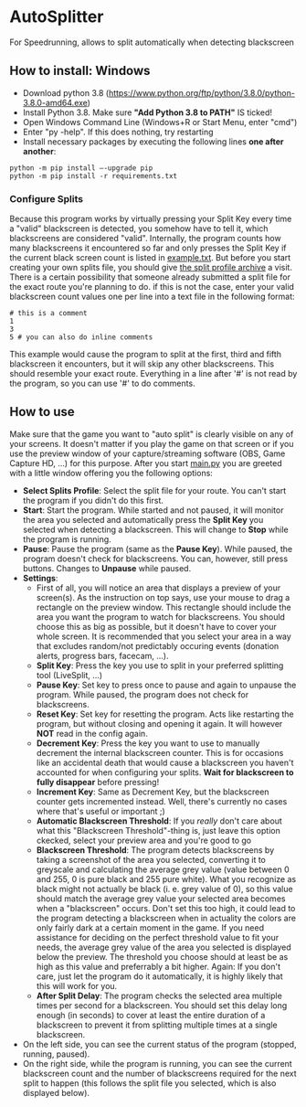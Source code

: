 # AutoSplitter
For Speedrunning, allows to split automatically when detecting blackscreen

## How to install: Windows

- Download python 3.8 (https://www.python.org/ftp/python/3.8.0/python-3.8.0-amd64.exe)
- Install Python 3.8. Make sure **"Add Python 3.8 to PATH"** IS ticked!
- Open Windows Command Line (Windows+R or Start Menu, enter "cmd")
- Enter "py -help". If this does nothing, try restarting
- Install necessary packages by executing the following lines **one after another**:
```
python -m pip install –-upgrade pip
python -m pip install -r requirements.txt
```

### Configure Splits
Because this program works by virtually pressing your Split Key every time a "valid" blackscreen is detected, you somehow have to tell it, which blackscreens are considered "valid".
Internally, the program counts how many blackscreens it encountered so far and only presses the Split Key if the current black screen count is listed in [example.txt](splits_profiles/example.txt).
But before you start creating your own splits file, you should give [the split profile archive](https://github.com/chelast55/AutoSplitter/tree/develop/splits_profiles) a visit. There is a certain possibility that someone already submitted a split file for the exact route you're planning to do.
if this is not the case, enter your valid blackscreen count values one per line into a text file in the following format:
```
# this is a comment
1
3
5 # you can also do inline comments
```
This example would cause the program to split at the first, third and fifth blackscreen it encounters, but it will skip any other blackscreens. This should resemble your exact route. Everything in a line after '#' is not read by the program, so you can use '#' to do comments.

## How to use

Make sure that the game you want to "auto split" is clearly visible on any of your screens. It doesn't matter if you play the game on that screen or if you use the preview window of your capture/streaming software (OBS, Game Capture HD, ...) for this purpose. After you start [main.py](main.py) you are greeted with a little window offering you the following options:
- **Select Splits Profile**: Select the split file for your route. You can't start the program if you didn't do this first.
- **Start**: Start the program. While started and not paused, it will monitor the area you selected and automatically press the **Split Key** you selected when detecting a blackscreen. This will change to **Stop** while the program is running.
- **Pause**: Pause the program (same as the **Pause Key**). While paused, the program doesn't check for blackscreens. You can, however, still press buttons. Changes to **Unpause** while paused.
- **Settings**:
  - First of all, you will notice an area that displays a preview of your screen(s). As the instruction on top says, use your mouse to drag a rectangle on the preview window. This rectangle should include the area you want the program to watch for blackscreens. You should choose this as big as possible, but it doesn't have to cover your whole screen. It is recommended that you select your area in a way that excludes random/not predictably occuring events (donation alerts, progress bars, facecam, ...).
  - **Split Key**: Press the key you use to split in your preferred splitting tool (LiveSplit, ...)
  - **Pause Key**: Set key to press once to pause and again to unpause the program. While paused, the program does not check for blackscreens.
  - **Reset Key**: Set key for resetting the program. Acts like restarting the program, but without closing and opening it again. It will however **NOT** read in the config again.
  - **Decrement Key**: Press the key you want to use to manually decrement the internal blackscreen counter. This is for occasions like an accidental death that would cause a blackscreen you haven't accounted for when configuring your splits. **Wait for blackscreen to fully disappear** before pressing!
  - **Increment Key**: Same as Decrement Key, but the blackscreen counter gets incremented instead. Well, there's currently no cases where that's useful or important ;)
  - **Automatic Blackscreen Threshold**: If you *really* don't care about what this "Blackscreen Threshold"-thing is, just leave this option ckecked, select your preview area and you're good to go
  - **Blackscreen Threshold**: The program detects blackscreens by taking a screenshot of the area you selected, converting it to greyscale and calculating the average grey value (value between 0 and 255, 0 is pure black and 255 pure white). What you recognize as black might not actually be black (i. e. grey value of 0), so this value should match the average grey value your selected area becomes when a "blackscreen" occurs. Don't set this too high, it could lead to the program detecting a blackscreen when in actuality the colors are only fairly dark at a certain moment in the game. If you need assistance for deciding on the perfect threshold value to fit your needs, the average grey value of the area you selected is displayed below the preview. The threshold you choose should at least be as high as this value and preferrably a bit higher. Again: If you don't care, just let the program do it automatically, it is highly likely that this will work for you.
  - **After Split Delay**: The program checks the selected area multiple times per second for a blackscreen. You should set this delay long enough (in seconds) to cover at least the entire duration of a blackscreen to prevent it from splitting multiple times at a single blackscreen.
- On the left side, you can see the current status of the program (stopped, running, paused).
- On the right side, while the program is running, you can see the current blackscreen count and the number of blackscreens required for the next split to happen (this follows the split file you selected, which is also displayed below).
